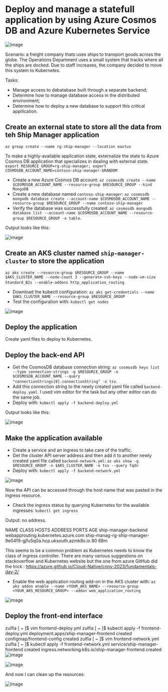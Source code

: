 # Deploy and manage a statefull application by using Azure Cosmos DB and Azure Kubernetes Service

![image](https://github.com/ZCHAnalytics/Microsoft-Challenge-intelligent-apps-skills/assets/146954022/2d5fcd36-304c-4ec8-a069-99f4d60ac72f)

Scenario: a freight company thats uses ships to transport goods across the globe. The Operations Department uses a small system that tracks where all the ships are docked. Due to staff increases, the company decided to move this system to Kubernetes.

Tasks: 
 - Manage access to dabatabase built through a separate backend;
 - Determine how to manage database access in the distributed environment;
 - Determine how to deploy a new database to support this critical applilcation.

## Create an external state to store all the data from teh Ship Manager application
`az group create --name rg-ship-manager --location eastus`

To make a highly-available application state, externalize the state to Azure Cosmos DB application that specializes in dealing with external state. 
` export RESOURCE_GROUP=rg-ship-manager; export COSMOSDB_ACCOUNT_NAME=contoso-ship-manager-$RANDOM `

- Create a new Azure Cosmos DB account:
`az cosmosdb create --name $COSMOSDB_ACCOUNT_NAME --resource-group $RESOURCE_GROUP --kind MongoDB`
- Create a new database named `contoso-ship-manager`:
`az cosmosdb mongodb database create --account-name $COSMOSDB_ACCOUNT_NAME --resource-group $RESOURCE_GROUP --name contoso-ship-manager`
- Verify the database was successfully created:
`az cosmosdb mongodb database list --account-name $COSMOSDB_ACCOUNT_NAME --resource-group $RESOURCE_GROUP -o table`.

Output looks like this: 

![image](https://github.com/ZCHAnalytics/intelligent-apps-AKS-Functions-CosmosDB/assets/146954022/d79d33b6-7750-44ca-9df5-b8b746a89d89)

## Create an AKS cluster named `ship-manager-cluster` to store the application

`az aks create --resource-group $RESOURCE_GROUP --name $AKS_CLUSTER_NAME --node-count 3 --generate-ssh-keys --node-vm-size Standard_B2s --enable-addons http_application_routing`.

- Download the kubectl configuration:
`az aks get-credentials --name $AKS_CLUSTER_NAME --resource-group $RESOURCE_GROUP`
- Test the configuration with:
`kubectl get nodes`

![image](https://github.com/ZCHAnalytics/intelligent-apps-AKS-Functions-CosmosDB/assets/146954022/bc2669bc-af94-4602-a4f8-6228f93f80fb)

## Deploy the application 
Create yaml files to deploy to Kubernetes.

## Deploy the back-end API
- Get the CosmosDB database connection string: 
`az cosmosdb keys list --type connection-strings -g $RESOURCE_GROUP -n $COSMOSDB_ACCOUNT_NAME --query "connectionStrings[0].connectionString" -o tsv`. 
- Add this connection string to the newly created yaml file called `backend-deploy.yaml`. I used vim editor for the task but any other editor can do the same job.
- Deploy with:
`kubectl apply -f backend-deploy.yml`

Output looks like this:

![image](https://github.com/ZCHAnalytics/intelligent-apps-AKS-Functions-CosmosDB/assets/146954022/50da3aba-5a0c-4285-9495-e91634af6931)

## Make the application available
- Create a service and an ingress to take care of the traffic. 
- Get the cluster API server address and then add it to another newly created yaml file called `backend-network.yml`:
`az aks show -g $RESOURCE_GROUP -n $AKS_CLUSTER_NAME -o tsv --query fqdn`
- Deploy with:
`kubectl apply -f backend-network.yml`

![image](https://github.com/ZCHAnalytics/intelligent-apps-AKS-Functions-CosmosDB/assets/146954022/8fb4bc5a-c031-4b89-b105-6ef783e84769)

Now the API can be accessed through the host name that was pasted in the ingress resource. 
- Check the ingress status by querying Kubernetes for the available ingresses:
`kubectl get ingress`

Output: no address.

NAME                   CLASS                                HOSTS                                                              ADDRESS   PORTS   AGE
ship-manager-backend   webapprouting.kubernetes.azure.com   ship-manag-rg-ship-manager-9e04f9-gjfu5q0a.hcp.uksouth.azmk8s.io             80      68m

This seems to be a common problem as Kubernetes needs to know the class of ingress controller. 
There are many various suggestions on stackoverflow and Kubernetes website but the one from azure GitHub did the trick :  https://azure.github.io/Cloud-Native/cnny-2023/fundamentals-day-2/

- Enable the web application routing add-on in the AKS cluster with:
`az aks addon enable --name <YOUR_AKS_NAME> --resource-group <YOUR_AKS_RESOURCE_GROUP> --addon web_application_routing`

![image](https://github.com/ZCHAnalytics/intelligent-apps-AKS-Functions-CosmosDB/assets/146954022/d4dd72bd-8c98-42d9-a4a1-f9ca11a5d6ff)

## Deploy the front-end interface

zulfia [ ~ ]$ vim frontend-deploy.yml 
zulfia [ ~ ]$ kubectl apply -f frontend-deploy.yml
deployment.apps/ship-manager-frontend created
configmap/frontend-config created
zulfia [ ~ ]$ vim frontend-network.yml
zulfia [ ~ ]$ kubectl apply -f frontend-network.yml
service/ship-manager-frontend created
ingress.networking.k8s.io/ship-manager-frontend created
![image](https://github.com/ZCHAnalytics/intelligent-apps-AKS-Functions-CosmosDB/assets/146954022/18b41f54-e961-45d3-b83a-2fd142f947f8)

![image](https://github.com/ZCHAnalytics/intelligent-apps-AKS-Functions-CosmosDB/assets/146954022/6207140b-8f8f-4300-83f6-c1b1190c989d)

And now I can clean up the resources:

![image](https://github.com/ZCHAnalytics/intelligent-apps-AKS-Functions-CosmosDB/assets/146954022/5b7ee731-a1c3-448d-88a6-dfffc60100e9)
